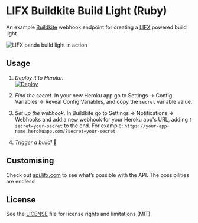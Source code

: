 # LIFX Buildkite Build Light (Ruby)

An example [Buildkite](https://buildkite.com/) webhook endpoint for creating a [LIFX](https://lifx.com/) powered build light.

![LIFX panda build light in action](http://i.imgur.com/FrBTgnf.gif)

## Usage

1. *Deploy it to Heroku*. <br>[![Deploy](https://www.herokucdn.com/deploy/button.svg)](https://heroku.com/deploy)

2. *Find the secret*. In your new Heroku app go to Settings → Config Variables → Reveal Config Variables, and copy the `secret` variable value.

3. *Set up the webhook*. In Buildkite go to Settings → Notifications → Webhooks and add a new webhook for your Heroku app's URL, adding `?secret=your-secret` to the end. For example: `https://your-app-name.herokuapp.com/?secret=your-secret`

4. *Trigger a build!* :tada:

## Customising

Check out [api.lifx.com](https://api.lifx.com/) to see what’s possible with the API. The possibilities are endless!

## License

See the [LICENSE](LICENSE.md) file for license rights and limitations (MIT).
